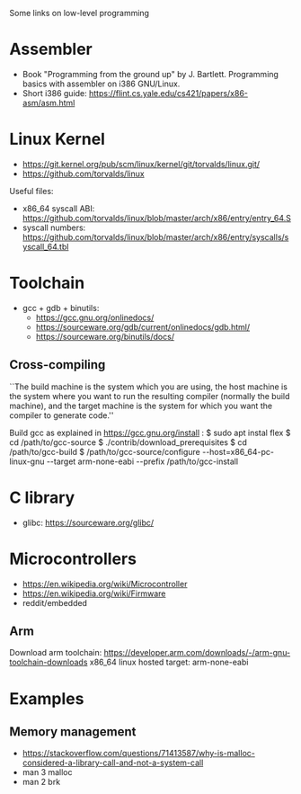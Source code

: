 Some links on low-level programming

# Assembler

* Book "Programming from the ground up" by J. Bartlett. Programming basics with assembler on i386 GNU/Linux.
* Short i386 guide: https://flint.cs.yale.edu/cs421/papers/x86-asm/asm.html

# Linux Kernel

* https://git.kernel.org/pub/scm/linux/kernel/git/torvalds/linux.git/
* https://github.com/torvalds/linux

Useful files:
* x86_64 syscall ABI: https://github.com/torvalds/linux/blob/master/arch/x86/entry/entry_64.S
* syscall numbers: https://github.com/torvalds/linux/blob/master/arch/x86/entry/syscalls/syscall_64.tbl

# Toolchain
* gcc + gdb + binutils:
    * https://gcc.gnu.org/onlinedocs/
    * https://sourceware.org/gdb/current/onlinedocs/gdb.html/
    * https://sourceware.org/binutils/docs/

## Cross-compiling
``The build machine is the system which you are using, the host machine is the
system where you want to run the resulting compiler (normally the build
machine), and the target machine is the system for which you want the compiler
to generate code.''

Build gcc as explained in https://gcc.gnu.org/install :
$ sudo apt instal flex
$ cd /path/to/gcc-source
$ ./contrib/download_prerequisites
$ cd /path/to/gcc-build
$ /path/to/gcc-source/configure --host=x86_64-pc-linux-gnu --target arm-none-eabi --prefix /path/to/gcc-install

# C library

* glibc: https://sourceware.org/glibc/

# Microcontrollers

* https://en.wikipedia.org/wiki/Microcontroller
* https://en.wikipedia.org/wiki/Firmware
* reddit/embedded

## Arm

Download arm toolchain:
https://developer.arm.com/downloads/-/arm-gnu-toolchain-downloads
x86_64 linux hosted 
target: arm-none-eabi

# Examples

## Memory management
* https://stackoverflow.com/questions/71413587/why-is-malloc-considered-a-library-call-and-not-a-system-call
* man 3 malloc
* man 2 brk

